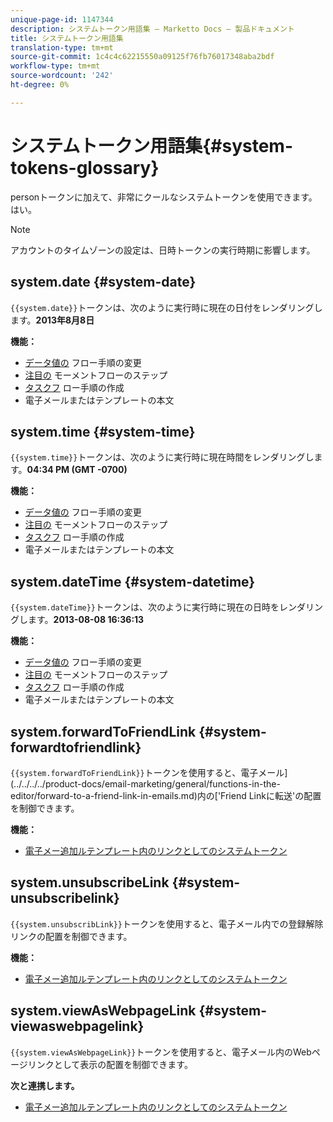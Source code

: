 ```yaml
---
unique-page-id: 1147344
description: システムトークン用語集 — Marketto Docs — 製品ドキュメント
title: システムトークン用語集
translation-type: tm+mt
source-git-commit: 1c4c4c62215550a09125f76fb76017348aba2bdf
workflow-type: tm+mt
source-wordcount: '242'
ht-degree: 0%

---
```



# システムトークン用語集{#system-tokens-glossary}

personトークンに加えて、非常にクールなシステムトークンを使用できます。 はい。

>[!NOTE]
>
>アカウントのタイムゾーンの設定は、日時トークンの実行時期に影響します。

## system.date {#system-date}

`{{system.date}}`トークンは、次のように実行時に現在の日付をレンダリングします。**2013年8月8日**

**機能：**

* [データ値の](../../../../product-docs/core-marketo-concepts/smart-campaigns/flow-actions/change-data-value.md) フロー手順の変更
* [注目の](../../../../product-docs/core-marketo-concepts/smart-campaigns/flow-actions/interesting-moment.md) モーメントフローのステップ
* [タスクフ](../../../../product-docs/core-marketo-concepts/smart-campaigns/salesforce-flow-actions/create-task.md) ロー手順の作成
* 電子メールまたはテンプレートの本文

## system.time {#system-time}

`{{system.time}}`トークンは、次のように実行時に現在時間をレンダリングします。**04:34 PM (GMT -0700)**

**機能：**

* [データ値の](../../../../product-docs/core-marketo-concepts/smart-campaigns/flow-actions/change-data-value.md) フロー手順の変更
* [注目の](../../../../product-docs/core-marketo-concepts/smart-campaigns/flow-actions/interesting-moment.md) モーメントフローのステップ
* [タスクフ](../../../../product-docs/core-marketo-concepts/smart-campaigns/salesforce-flow-actions/create-task.md) ロー手順の作成
* 電子メールまたはテンプレートの本文

## system.dateTime {#system-datetime}

`{{system.dateTime}}`トークンは、次のように実行時に現在の日時をレンダリングします。**2013-08-08 16:36:13**

**機能：**

* [データ値の](../../../../product-docs/core-marketo-concepts/smart-campaigns/flow-actions/change-data-value.md) フロー手順の変更
* [注目の](../../../../product-docs/core-marketo-concepts/smart-campaigns/flow-actions/interesting-moment.md) モーメントフローのステップ
* [タスクフ](../../../../product-docs/core-marketo-concepts/smart-campaigns/salesforce-flow-actions/create-task.md) ロー手順の作成
* 電子メールまたはテンプレートの本文

## system.forwardToFriendLink {#system-forwardtofriendlink}

`{{system.forwardToFriendLink}}`トークンを使用すると、電子メール](../../../../product-docs/email-marketing/general/functions-in-the-editor/forward-to-a-friend-link-in-emails.md)内の[&#39;Friend Linkに転送&#39;の配置を制御できます。

**機能：**

* [電子メー追加ルテンプレート内のリンクとしてのシステムトークン](add-a-system-token-as-a-link-in-an-email.md) 

## system.unsubscribeLink {#system-unsubscribelink}

`{{system.unsubscribLink}}`トークンを使用すると、電子メール内での登録解除リンクの配置を制御できます。

**機能：**

* [電子メー追加ルテンプレート内のリンクとしてのシステムトークン](add-a-system-token-as-a-link-in-an-email.md) 

## system.viewAsWebpageLink {#system-viewaswebpagelink}

`{{system.viewAsWebpageLink}}`トークンを使用すると、電子メール内のWebページリンクとして表示の配置を制御できます。

**次と連携します。**

* [電子メー追加ルテンプレート内のリンクとしてのシステムトークン](add-a-system-token-as-a-link-in-an-email.md) 
